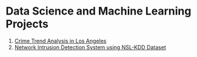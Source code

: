 # Data Science and Machine Learning Projects
1. [Crime Trend Analysis in Los Angeles](https://crime-in-la.streamlit.app)
2. [Network Intrusion Detection System using NSL-KDD Dataset]()